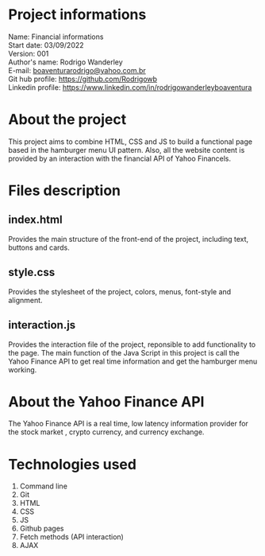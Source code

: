 # Project informations
Name: Financial informations <br />
Start date: 03/09/2022 <br />
Version: 001 <br />
Author's name: Rodrigo Wanderley <br />
E-mail: <boaventurarodrigo@yahoo.com.br> <br />
Git hub profile: <https://github.com/Rodrigowb> <br />
Linkedin profile: <https://www.linkedin.com/in/rodrigowanderleyboaventura> <br />
# About the project
This project aims to combine HTML, CSS and JS to build a functional page based in the hamburger menu UI pattern. Also, all the website content is provided by an interaction with the financial API of Yahoo Financels.
# Files description
## index.html
Provides the main structure of the front-end of the project, including text, buttons and cards.
## style.css
Provides the stylesheet of the project, colors, menus, font-style and alignment.
## interaction.js
Provides the interaction file of the project, reponsible to add functionality to the page. The main function of the Java Script in this project is call the Yahoo Finance API to get real time information and get the hamburger menu working.
# About the Yahoo Finance API
The Yahoo Finance API is a real time, low latency information provider for the stock market , crypto currency, and currency exchange. 
# Technologies used
1. Command line
2. Git
3. HTML
4. CSS
5. JS
6. Github pages
7. Fetch methods (API interaction)
8. AJAX
